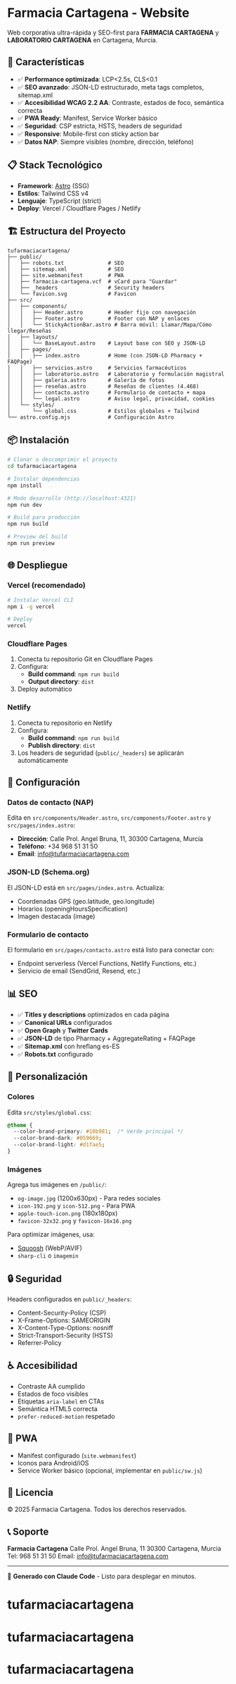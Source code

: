 # Farmacia Cartagena - Website

Web corporativa ultra-rápida y SEO-first para **FARMACIA CARTAGENA** y **LABORATORIO CARTAGENA** en Cartagena, Murcia.

## 🚀 Características

- ✅ **Performance optimizada**: LCP<2.5s, CLS<0.1
- ✅ **SEO avanzado**: JSON-LD estructurado, meta tags completos, sitemap.xml
- ✅ **Accesibilidad WCAG 2.2 AA**: Contraste, estados de foco, semántica correcta
- ✅ **PWA Ready**: Manifest, Service Worker básico
- ✅ **Seguridad**: CSP estricta, HSTS, headers de seguridad
- ✅ **Responsive**: Mobile-first con sticky action bar
- ✅ **Datos NAP**: Siempre visibles (nombre, dirección, teléfono)

## 📋 Stack Tecnológico

- **Framework**: [Astro](https://astro.build) (SSG)
- **Estilos**: Tailwind CSS v4
- **Lenguaje**: TypeScript (strict)
- **Deploy**: Vercel / Cloudflare Pages / Netlify

## 🏗️ Estructura del Proyecto

```
tufarmaciacartagena/
├── public/
│   ├── robots.txt              # SEO
│   ├── sitemap.xml             # SEO
│   ├── site.webmanifest        # PWA
│   ├── farmacia-cartagena.vcf  # vCard para "Guardar"
│   ├── _headers                # Security headers
│   └── favicon.svg             # Favicon
├── src/
│   ├── components/
│   │   ├── Header.astro        # Header fijo con navegación
│   │   ├── Footer.astro        # Footer con NAP y enlaces
│   │   └── StickyActionBar.astro # Barra móvil: Llamar/Mapa/Cómo llegar/Reseñas
│   ├── layouts/
│   │   └── BaseLayout.astro    # Layout base con SEO y JSON-LD
│   ├── pages/
│   │   ├── index.astro         # Home (con JSON-LD Pharmacy + FAQPage)
│   │   ├── servicios.astro     # Servicios farmacéuticos
│   │   ├── laboratorio.astro   # Laboratorio y formulación magistral
│   │   ├── galeria.astro       # Galería de fotos
│   │   ├── reseñas.astro       # Reseñas de clientes (4.468)
│   │   ├── contacto.astro      # Formulario de contacto + mapa
│   │   └── legal.astro         # Aviso legal, privacidad, cookies
│   └── styles/
│       └── global.css          # Estilos globales + Tailwind
└── astro.config.mjs            # Configuración Astro
```

## 📦 Instalación

```bash
# Clonar o descomprimir el proyecto
cd tufarmaciacartagena

# Instalar dependencias
npm install

# Modo desarrollo (http://localhost:4321)
npm run dev

# Build para producción
npm run build

# Preview del build
npm run preview
```

## 🌐 Despliegue

### Vercel (recomendado)

```bash
# Instalar Vercel CLI
npm i -g vercel

# Deploy
vercel
```

### Cloudflare Pages

1. Conecta tu repositorio Git en Cloudflare Pages
2. Configura:
   - **Build command**: `npm run build`
   - **Output directory**: `dist`
3. Deploy automático

### Netlify

1. Conecta tu repositorio en Netlify
2. Configura:
   - **Build command**: `npm run build`
   - **Publish directory**: `dist`
3. Los headers de seguridad (`public/_headers`) se aplicarán automáticamente

## 🔧 Configuración

### Datos de contacto (NAP)

Edita en `src/components/Header.astro`, `src/components/Footer.astro` y `src/pages/index.astro`:

- **Dirección**: Calle Prol. Angel Bruna, 11, 30300 Cartagena, Murcia
- **Teléfono**: +34 968 51 31 50
- **Email**: info@tufarmaciacartagena.com

### JSON-LD (Schema.org)

El JSON-LD está en `src/pages/index.astro`. Actualiza:
- Coordenadas GPS (geo.latitude, geo.longitude)
- Horarios (openingHoursSpecification)
- Imagen destacada (image)

### Formulario de contacto

El formulario en `src/pages/contacto.astro` está listo para conectar con:
- Endpoint serverless (Vercel Functions, Netlify Functions, etc.)
- Servicio de email (SendGrid, Resend, etc.)

## 📊 SEO

- ✅ **Titles y descriptions** optimizados en cada página
- ✅ **Canonical URLs** configurados
- ✅ **Open Graph** y **Twitter Cards**
- ✅ **JSON-LD** de tipo Pharmacy + AggregateRating + FAQPage
- ✅ **Sitemap.xml** con hreflang es-ES
- ✅ **Robots.txt** configurado

## 🎨 Personalización

### Colores

Edita `src/styles/global.css`:

```css
@theme {
  --color-brand-primary: #10b981;  /* Verde principal */
  --color-brand-dark: #059669;
  --color-brand-light: #d1fae5;
}
```

### Imágenes

Agrega tus imágenes en `/public/`:
- `og-image.jpg` (1200x630px) - Para redes sociales
- `icon-192.png` y `icon-512.png` - Para PWA
- `apple-touch-icon.png` (180x180px)
- `favicon-32x32.png` y `favicon-16x16.png`

Para optimizar imágenes, usa:
- [Squoosh](https://squoosh.app) (WebP/AVIF)
- `sharp-cli` o `imagemin`

## 🔒 Seguridad

Headers configurados en `public/_headers`:
- Content-Security-Policy (CSP)
- X-Frame-Options: SAMEORIGIN
- X-Content-Type-Options: nosniff
- Strict-Transport-Security (HSTS)
- Referrer-Policy

## ♿ Accesibilidad

- Contraste AA cumplido
- Estados de foco visibles
- Etiquetas `aria-label` en CTAs
- Semántica HTML5 correcta
- `prefer-reduced-motion` respetado

## 📱 PWA

- Manifest configurado (`site.webmanifest`)
- Iconos para Android/iOS
- Service Worker básico (opcional, implementar en `public/sw.js`)

## 📄 Licencia

© 2025 Farmacia Cartagena. Todos los derechos reservados.

## 📞 Soporte

**Farmacia Cartagena**
Calle Prol. Angel Bruna, 11
30300 Cartagena, Murcia
Tel: 968 51 31 50
Email: info@tufarmaciacartagena.com

---

🚀 **Generado con Claude Code** - Listo para desplegar en minutos.
# tufarmaciacartagena
# tufarmaciacartagena
# tufarmaciacartagena

